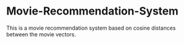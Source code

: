# Movie-Recommendation-System
This is a movie recommendation system based on cosine distances between the movie vectors.
